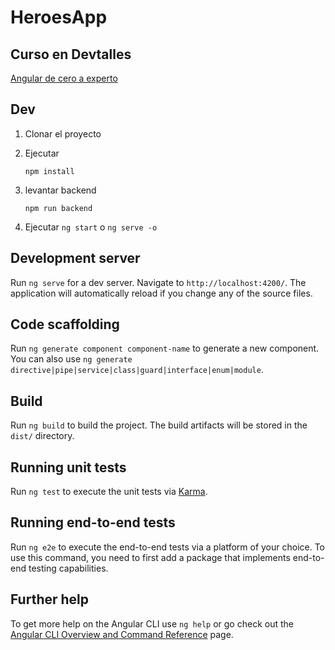 # HeroesApp

## Curso en Devtalles

 [Angular de cero a experto](https://cursos.devtalles.com/courses/take/angular/lessons/41982550-continuacion-de-la-seccion)

## Dev

1. Clonar el proyecto
2. Ejecutar

    ```code
    npm install
    ```

3. levantar backend

    ```code
    npm run backend
    ```

4. Ejecutar ```ng start``` o ```ng serve -o```

## Development server

Run `ng serve` for a dev server. Navigate to `http://localhost:4200/`. The application will automatically reload if you change any of the source files.

## Code scaffolding

Run `ng generate component component-name` to generate a new component. You can also use `ng generate directive|pipe|service|class|guard|interface|enum|module`.

## Build

Run `ng build` to build the project. The build artifacts will be stored in the `dist/` directory.

## Running unit tests

Run `ng test` to execute the unit tests via [Karma](https://karma-runner.github.io).

## Running end-to-end tests

Run `ng e2e` to execute the end-to-end tests via a platform of your choice. To use this command, you need to first add a package that implements end-to-end testing capabilities.

## Further help

To get more help on the Angular CLI use `ng help` or go check out the [Angular CLI Overview and Command Reference](https://angular.io/cli) page.

